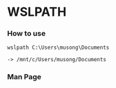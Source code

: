 # WSLPATH

### How to use
```shell script
wslpath C:\Users\musong\Documents

-> /mnt/c/Users/musong/Documents
```

### Man Page
